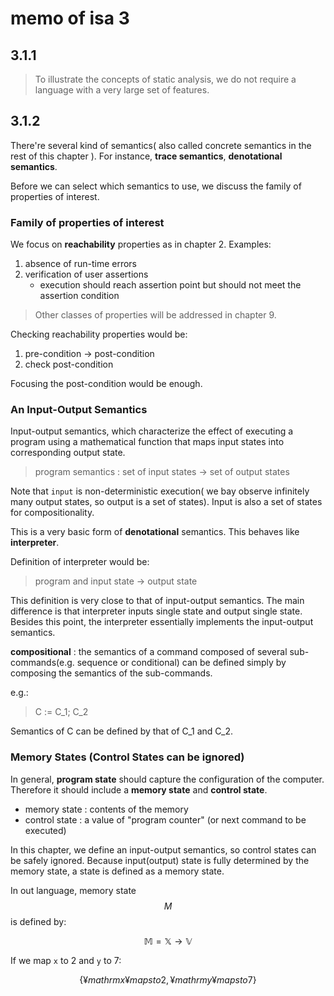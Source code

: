 <script type="text/javascript" async src="https://cdnjs.cloudflare.com/ajax/libs/mathjax/2.7.7/MathJax.js?config=TeX-MML-AM_CHTML">
</script>
<script type="text/x-mathjax-config">
 MathJax.Hub.Config({
 tex2jax: {
 inlineMath: [['$', '$'] ],
 displayMath: [ ['$$','$$'], ["\\[","\\]"] ]
 }
 });
</script>

# memo of isa 3

## 3.1.1

> To illustrate the concepts of static analysis, we do not require a language with a very large set of features.

## 3.1.2

There're several kind of semantics( also called concrete semantics in the rest of this chapter ).
For instance, __trace semantics__, __denotational semantics__.

Before we can select which semantics to use, we discuss the family of properties of interest.

### Family of properties of interest

We focus on __reachability__ properties as in chapter 2.
Examples:

1. absence of run-time errors
2. verification of user assertions
   - execution should reach assertion point but should not meet the assertion condition

> Other classes of properties will be addressed in chapter 9.

Checking reachability properties would be:

1. pre-condition -> post-condition
2. check post-condition

Focusing the post-condition would be enough.

### An Input-Output Semantics

Input-output semantics, which characterize the effect of executing a program using a mathematical function that maps input states into corresponding output state.

> program semantics : set of input states -> set of output states

Note that `input` is non-deterministic execution( we bay observe infinitely many output states, so output is a set of states).
Input is also a set of states for compositionality.

This is a very basic form of __denotational__ semantics. This behaves like __interpreter__.

Definition of interpreter would be:

> program and input state -> output state

This definition is very close to that of input-output semantics.
The main difference is that interpreter inputs single state and output single state.
Besides this point, the interpreter essentially implements the input-output semantics.

**compositional** : the semantics of a command composed of several sub-commands(e.g. sequence or conditional) can be defined simply by composing the semantics of the sub-commands.

e.g.:

> C := C_1; C_2

Semantics of C can be defined by that of C_1 and C_2.

### Memory States (Control States can be ignored)

In general, __program state__ should capture the configuration of the computer.
Therefore it should include a __memory state__ and __control state__.

- memory state : contents of the memory
- control state : a value of "program counter" (or next command to be executed)

In this chapter, we define an input-output semantics, so control states can be safely ignored.
Because input(output) state is fully determined by the memory state, a state is defined as a memory state.

In out language, memory state $$M$$ is defined by:
```math
\mathbb{M} = \mathbb{X} \longrightarrow \mathbb{V}
```

If we map `x` to 2 and `y` to 7:
```math
\{ ¥mathrm{x} ¥mapsto 2, ¥mathrm{y} ¥mapsto 7\}
```
